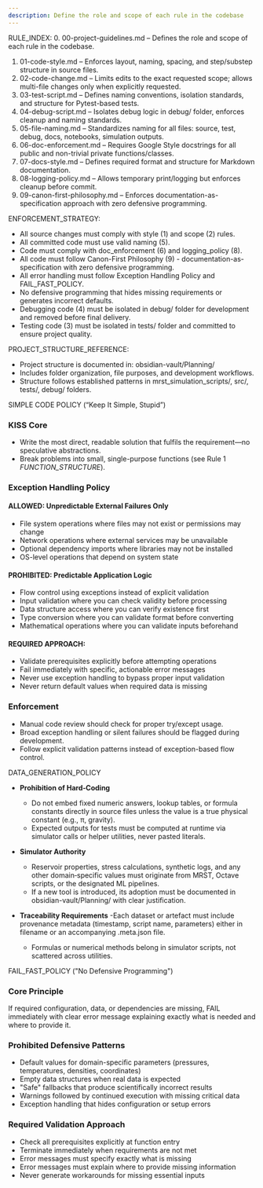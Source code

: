 ```yaml
---
description: Define the role and scope of each rule in the codebase
---
```


RULE_INDEX:
  0. 00-project-guidelines.md – Defines the role and scope of each rule in the codebase.
  1. 01-code-style.md – Enforces layout, naming, spacing, and step/substep structure in source files.
  2. 02-code-change.md – Limits edits to the exact requested scope; allows multi-file changes only when explicitly requested.
  3. 03-test-script.md – Defines naming conventions, isolation standards, and structure for Pytest-based tests.
  4. 04-debug-script.md – Isolates debug logic in debug/ folder, enforces cleanup and naming standards.
  5. 05-file-naming.md – Standardizes naming for all files: source, test, debug, docs, notebooks, simulation outputs.
  6. 06-doc-enforcement.md – Requires Google Style docstrings for all public and non-trivial private functions/classes.
  7. 07-docs-style.md – Defines required format and structure for Markdown documentation.
  8. 08-logging-policy.md – Allows temporary print/logging but enforces cleanup before commit.
  9. 09-canon-first-philosophy.md – Enforces documentation-as-specification approach with zero defensive programming.

ENFORCEMENT_STRATEGY:
  - All source changes must comply with style (1) and scope (2) rules.
  - All committed code must use valid naming (5).
  - Code must comply with doc_enforcement (6) and logging_policy (8).
  - All code must follow Canon-First Philosophy (9) - documentation-as-specification with zero defensive programming.
  - All error handling must follow Exception Handling Policy and FAIL_FAST_POLICY.
  - No defensive programming that hides missing requirements or generates incorrect defaults.
  - Debugging code (4) must be isolated in debug/ folder for development and removed before final delivery.
  - Testing code (3) must be isolated in tests/ folder and committed to ensure project quality.

PROJECT_STRUCTURE_REFERENCE:
  - Project structure is documented in: obsidian-vault/Planning/
  - Includes folder organization, file purposes, and development workflows.
  - Structure follows established patterns in mrst_simulation_scripts/, src/, tests/, debug/ folders.

SIMPLE CODE POLICY (“Keep It Simple, Stupid”)
  ### KISS Core
  - Write the most direct, readable solution that fulfils the requirement—no speculative abstractions.
  - Break problems into small, single-purpose functions (see Rule 1 *FUNCTION_STRUCTURE*).

  ### Exception Handling Policy

  #### ALLOWED: Unpredictable External Failures Only
  - File system operations where files may not exist or permissions may change
  - Network operations where external services may be unavailable  
  - Optional dependency imports where libraries may not be installed
  - OS-level operations that depend on system state

  #### PROHIBITED: Predictable Application Logic
  - Flow control using exceptions instead of explicit validation
  - Input validation where you can check validity before processing
  - Data structure access where you can verify existence first
  - Type conversion where you can validate format before converting
  - Mathematical operations where you can validate inputs beforehand

  #### REQUIRED APPROACH:
  - Validate prerequisites explicitly before attempting operations
  - Fail immediately with specific, actionable error messages
  - Never use exception handling to bypass proper input validation
  - Never return default values when required data is missing

  ### Enforcement
  - Manual code review should check for proper try/except usage.
  - Broad exception handling or silent failures should be flagged during development.
  - Follow explicit validation patterns instead of exception-based flow control.

DATA_GENERATION_POLICY
  - **Prohibition of Hard‑Coding**
    - Do not embed fixed numeric answers, lookup tables, or formula constants directly in source files unless the value is a true physical constant (e.g., π, gravity).
    - Expected outputs for tests must be computed at runtime via simulator calls or helper utilities, never pasted literals.

  - **Simulator Authority**
    - Reservoir properties, stress calculations, synthetic logs, and any other domain‑specific values must originate from MRST, Octave scripts, or the designated ML pipelines.
    - If a new tool is introduced, its adoption must be documented in obsidian-vault/Planning/ with clear justification.

  - **Traceability Requirements**
    -Each dataset or artefact must include provenance metadata (timestamp, script name, parameters) either in filename or an accompanying .meta.json file.
    - Formulas or numerical methods belong in simulator scripts, not scattered across utilities.

FAIL_FAST_POLICY ("No Defensive Programming")
  ### Core Principle
  If required configuration, data, or dependencies are missing, FAIL immediately with clear error message explaining exactly what is needed and where to provide it.

  ### Prohibited Defensive Patterns
  - Default values for domain-specific parameters (pressures, temperatures, densities, coordinates)
  - Empty data structures when real data is expected
  - "Safe" fallbacks that produce scientifically incorrect results
  - Warnings followed by continued execution with missing critical data
  - Exception handling that hides configuration or setup errors

  ### Required Validation Approach
  - Check all prerequisites explicitly at function entry
  - Terminate immediately when requirements are not met
  - Error messages must specify exactly what is missing
  - Error messages must explain where to provide missing information
  - Never generate workarounds for missing essential inputs